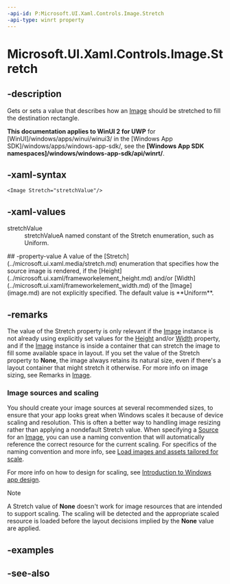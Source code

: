 ```yaml
---
-api-id: P:Microsoft.UI.Xaml.Controls.Image.Stretch
-api-type: winrt property
---
```


<!-- Property syntax
public Windows.UI.Xaml.Media.Stretch Stretch { get;  set; }
-->

# Microsoft.UI.Xaml.Controls.Image.Stretch

## -description
Gets or sets a value that describes how an [Image](image.md) should be stretched to fill the destination rectangle.

**This documentation applies to WinUI 2 for UWP** for [WinUI]/windows/apps/winui/winui3/ in the [Windows App SDK]/windows/apps/windows-app-sdk/, see the **[Windows App SDK namespaces]/windows/windows-app-sdk/api/winrt/**.

## -xaml-syntax
```xaml
<Image Stretch="stretchValue"/>
```


## -xaml-values
<dl><dt>stretchValue</dt><dd>stretchValueA named constant of the Stretch enumeration, such as Uniform.</dd>
</dl>
## -property-value
A value of the [Stretch](../microsoft.ui.xaml.media/stretch.md) enumeration that specifies how the source image is rendered, if the [Height](../microsoft.ui.xaml/frameworkelement_height.md) and/or [Width](../microsoft.ui.xaml/frameworkelement_width.md) of the [Image](image.md) are not explicitly specified. The default value is **Uniform**.

## -remarks
The value of the Stretch property is only relevant if the [Image](image.md) instance is not already using explicitly set values for the [Height](../microsoft.ui.xaml/frameworkelement_height.md) and/or [Width](../microsoft.ui.xaml/frameworkelement_width.md) property, and if the [Image](image.md) instance is inside a container that can stretch the image to fill some available space in layout. If you set the value of the Stretch property to **None**, the image always retains its natural size, even if there's a layout container that might stretch it otherwise. For more info on image sizing, see Remarks in [Image](image.md).

### Image sources and scaling

You should create your image sources at several recommended sizes, to ensure that your app looks great when Windows scales it because of device scaling and resolution. This is often a better way to handling image resizing rather than applying a nondefault Stretch value. When specifying a [Source](image_source.md) for an [Image](image.md), you can use a naming convention that will automatically reference the correct resource for the current scaling. For specifics of the naming convention and more info, see [Load images and assets tailored for scale](/windows/uwp/app-resources/images-tailored-for-scale-theme-contrast).

For more info on how to design for scaling, see [Introduction to Windows app design](/windows/apps/design/basics/design-and-ui-intro).

> [!NOTE]
> A Stretch value of **None** doesn't work for image resources that are intended to support scaling. The scaling will be detected and the appropriate scaled resource is loaded before the layout decisions implied by the **None** value are applied.

## -examples

## -see-also
